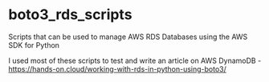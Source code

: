 # boto3_rds_scripts
Scripts that can be used to manage AWS RDS Databases using the AWS SDK for Python

I used most of these scripts to test and write an article on AWS DynamoDB - https://hands-on.cloud/working-with-rds-in-python-using-boto3/
